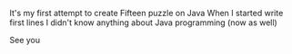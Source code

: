It's my first attempt to create Fifteen puzzle on Java
When I started write first lines I didn't know anything about Java programming (now as well)

See you
